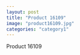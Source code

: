 ```yaml
---
layout: post
title: "Product 16109"
image: "product16109.jpg"
categories: "category1"
---
```

Product 16109
